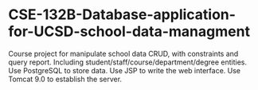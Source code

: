 # CSE-132B-Database-application-for-UCSD-school-data-managment
Course project for manipulate school data CRUD, with constraints and query report. 
Including student/staff/course/department/degree entities. 
Use PostgreSQL to store data. 
Use JSP to write the web interface. 
Use Tomcat 9.0 to establish the server.
